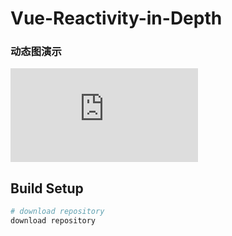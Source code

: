# Vue-Reactivity-in-Depth


### 动态图演示
![响应式原理演示](https://superwtt.github.io/Vue-Reactivity-in-Depth/index.html)

## Build Setup

``` bash
# download repository
download repository

```
